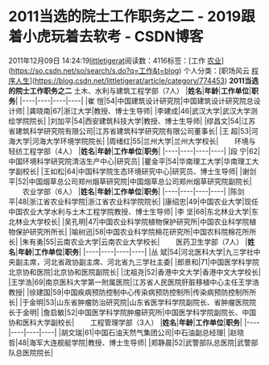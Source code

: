# 2011当选的院士工作职务之二 - 2019跟着小虎玩着去软考 - CSDN博客
2011年12月09日 14:24:19[littletigerat](https://me.csdn.net/littletigerat)阅读数：4116标签：[工作																[农业](https://so.csdn.net/so/search/s.do?q=农业&t=blog)](https://so.csdn.net/so/search/s.do?q=工作&t=blog)
个人分类：[职场风云																[程序人生](https://blog.csdn.net/littletigerat/article/category/779495)](https://blog.csdn.net/littletigerat/article/category/774453)
**2011当选的院士工作职务之二**
土木、水利与建筑工程学部（7人）
|**姓名**|**年龄**|**工作单位**|**职务**|
|----|----|----|----|
|崔 愷|54|中国建筑设计研究院|中国建筑设计研究院总设计师|
|龚晓南|67|浙江大学|教授、博士生导师|
|李建成|46|武汉大学|武汉大学测绘学院院长|
|刘加平|54|西安建筑科技大学|教授、博士生导师|
|缪昌文|54|江苏省建筑科学研究院有限公司|江苏省建筑科学研究院有限公司董事长|
|王 超|53|河海大学|河海大学环境学院院长|
|周绪红|55|兰州大学|兰州大学校长|
　　环境与轻纺工程学部（4人）
|**姓名**|**年龄**|**工作单位**|**职务**|
|----|----|----|----|
|段 宁|62|中国环境科学研究院清洁生产中心|研究员|
|瞿金平|54|华南理工大学|华南理工大学副校长|
|王如松|64|中国科学院生态环境研究中心|研究员、博士生导师|
|谢剑平|52|中国烟草总公司郑州烟草研究院|中国烟草总公司郑州烟草研究院副院长|
　　农业学部（6人）
|**姓名**|**年龄**|**工作单位**|**职务**|
|----|----|----|----|
|陈剑平|48|浙江省农业科学院|浙江省农业科学院院长|
|康绍忠|49|中国农业大学|现任中国农业大学水利与土木工程学院教授、博士生导师|
|李 坚|68|东北林业大学|东北林业大学校长|
|吴孔明|47|中国农业科学院植物保护研究所|中国农业科学院植物保护研究所所长|
|喻树迅|58|中国农业科学院棉花研究所|中国农科院棉花所所长|
|朱有勇|55|云南农业大学|云南农业大学校长|
　　医药卫生学部（7人）
|**姓名**|**年龄**|**工作单位**|**职务**|
|----|----|----|----|
|丛 斌|54|河北医科大学|九三学社中央副主席，河北省政协副主席、河北省九三学社主委|
|郎景和|71|中国医学科学院 北京协和医院|北京协和医院副院长|
|沈祖尧|52|香港中文大学|香港中文大学校长|
|王学浩|69|南京医科大学第一附属医院|江苏省人民医院肝脏移植中心主任王学浩教授|
|徐建国|59|中国疾病预防控制中心传染病预防控制所|传染病预防控制所所长|
|于金明|53|山东省肿瘤防治研究院|山东省医学科学院副院长、省肿瘤医院院长于金明|
|詹启敏|52|中国医学科学院肿瘤研究所|中国医学科学院副院长、中国协和医科大学副校长|
　　工程管理学部（3人）
|**姓名**|**年龄**|**工作单位**|**职务**|
|----|----|----|----|
|胡文瑞|61|中国石油天然气集团公司|中石油副总经理|
|赵晓哲|48|海军大连舰艇学院|教授、博士生导师|
|郑静晨|52|武警部队总医院|武警部队总医院院长|
